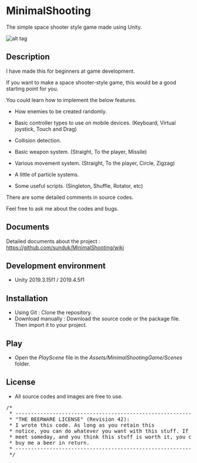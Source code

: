 # MinimalShooting
The simple space shooter style game made using Unity.

![alt tag](https://github.com/sunduk/MinimalShooting/blob/master/Documents/Images/playani.gif?raw=true)


## Description

I have made this for beginners at game development.

If you want to make a space shooter-style game, this would be a good starting point for you.


You could learn how to implement the below features.
- How enemies to be created randomly.

- Basic controller types to use on mobile devices.
(Keyboard, Virtual joystick, Touch and Drag)

- Collision detection.

- Basic weapon system.
(Straight, To the player, Missile)

- Various movement system.
(Straight, To the player, Circle, Zigzag)

- A little of particle systems.

- Some useful scripts.
(Singleton, Shuffle, Rotator, etc)

There are some detailed comments in source codes.

Feel free to ask me about the codes and bugs.


## Documents
Detailed documents about the project : 
https://github.com/sunduk/MinimalShooting/wiki


## Development environment
- Unity 2019.3.15f1 / 2019.4.5f1


## Installation
- Using Git : Clone the repository.
- Download manually : Download the source code or the package file. Then import it to your project.


## Play
- Open the _PlayScene_ file in the _Assets/MinimalShootingGame/Scenes_ folder.


## License
- All source codes and images are free to use.

<pre>
/*
 * ------------------------------------------------------------
 * "THE BEERWARE LICENSE" (Revision 42):
 * I wrote this code. As long as you retain this 
 * notice, you can do whatever you want with this stuff. If we
 * meet someday, and you think this stuff is worth it, you can
 * buy me a beer in return.
 * ------------------------------------------------------------
 */
 </pre>
 
